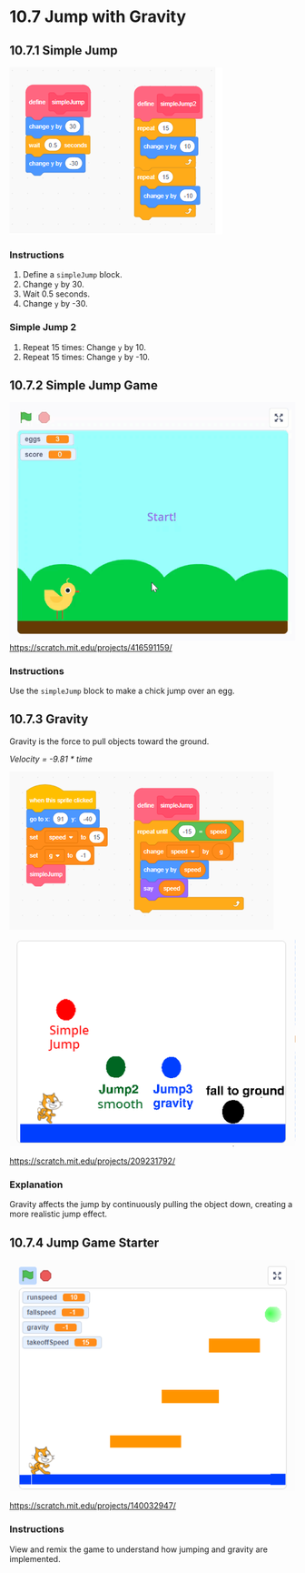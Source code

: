 # 10.7 Jump with Gravity

## 10.7.1 Simple Jump

![simpleJump](./10.7.1_SimpleJump.png)

### Instructions
1. Define a `simpleJump` block.
2. Change `y` by 30.
3. Wait 0.5 seconds.
4. Change `y` by -30.

### Simple Jump 2
1. Repeat 15 times: Change `y` by 10.
2. Repeat 15 times: Change `y` by -10.

## 10.7.2 Simple Jump Game

![JumpGame](./jumpGame.gif)
<https://scratch.mit.edu/projects/416591159/>

### Instructions
Use the `simpleJump` block to make a chick jump over an egg.

## 10.7.3 Gravity

Gravity is the force to pull objects toward the ground.

*Velocity = -9.81 * time*

![gravity jump](./10.7.2_GravityJump.png)

![gravity jump](./10.7.2_GravityJumpDemo.png)

<https://scratch.mit.edu/projects/209231792/>

### Explanation
Gravity affects the jump by continuously pulling the object down, creating a more realistic jump effect.

## 10.7.4 Jump Game Starter

![jump game star](./10.7.3_JumpGameStarter.png)

<https://scratch.mit.edu/projects/140032947/>

### Instructions
View and remix the game to understand how jumping and gravity are implemented.


